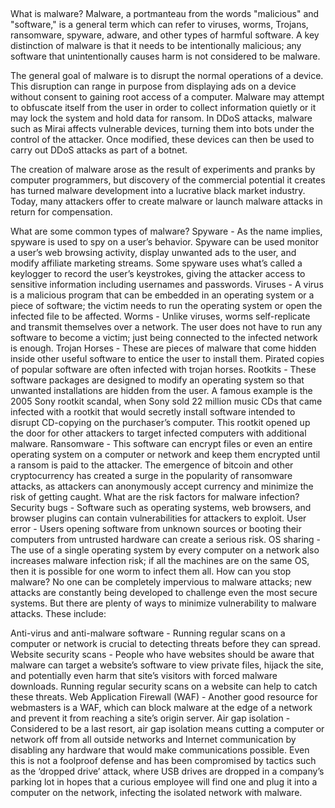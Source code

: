 ##

What is malware?
Malware, a portmanteau from the words "malicious" and "software," is a general term which can refer to viruses, worms, Trojans, ransomware, spyware, adware, and other types of harmful software. A key distinction of malware is that it needs to be intentionally malicious; any software that unintentionally causes harm is not considered to be malware.

The general goal of malware is to disrupt the normal operations of a device. This disruption can range in purpose from displaying ads on a device without consent to gaining root access of a computer. Malware may attempt to obfuscate itself from the user in order to collect information quietly or it may lock the system and hold data for ransom. In DDoS attacks, malware such as Mirai affects vulnerable devices, turning them into bots under the control of the attacker. Once modified, these devices can then be used to carry out DDoS attacks as part of a botnet.

The creation of malware arose as the result of experiments and pranks by computer programmers, but discovery of the commercial potential it creates has turned malware development into a lucrative black market industry. Today, many attackers offer to create malware or launch malware attacks in return for compensation.

What are some common types of malware?
Spyware - As the name implies, spyware is used to spy on a user’s behavior. Spyware can be used monitor a user’s web browsing activity, display unwanted ads to the user, and modify affiliate marketing streams. Some spyware uses what’s called a keylogger to record the user’s keystrokes, giving the attacker access to sensitive information including usernames and passwords.
Viruses - A virus is a malicious program that can be embedded in an operating system or a piece of software; the victim needs to run the operating system or open the infected file to be affected.
Worms - Unlike viruses, worms self-replicate and transmit themselves over a network. The user does not have to run any software to become a victim; just being connected to the infected network is enough.
Trojan Horses - These are pieces of malware that come hidden inside other useful software to entice the user to install them. Pirated copies of popular software are often infected with trojan horses.
Rootkits - These software packages are designed to modify an operating system so that unwanted installations are hidden from the user. A famous example is the 2005 Sony rootkit scandal, when Sony sold 22 million music CDs that came infected with a rootkit that would secretly install software intended to disrupt CD-copying on the purchaser’s computer. This rootkit opened up the door for other attackers to target infected computers with additional malware.
Ransomware - This software can encrypt files or even an entire operating system on a computer or network and keep them encrypted until a ransom is paid to the attacker. The emergence of bitcoin and other cryptocurrency has created a surge in the popularity of ransomware attacks, as attackers can anonymously accept currency and minimize the risk of getting caught.
What are the risk factors for malware infection?
Security bugs - Software such as operating systems, web browsers, and browser plugins can contain vulnerabilities for attackers to exploit.
User error - Users opening software from unknown sources or booting their computers from untrusted hardware can create a serious risk.
OS sharing - The use of a single operating system by every computer on a network also increases malware infection risk; if all the machines are on the same OS, then it is possible for one worm to infect them all.
How can you stop malware?
No one can be completely impervious to malware attacks; new attacks are constantly being developed to challenge even the most secure systems. But there are plenty of ways to minimize vulnerability to malware attacks. These include:

Anti-virus and anti-malware software - Running regular scans on a computer or network is crucial to detecting threats before they can spread.
Website security scans - People who have websites should be aware that malware can target a website’s software to view private files, hijack the site, and potentially even harm that site’s visitors with forced malware downloads. Running regular security scans on a website can help to catch these threats.
Web Application Firewall (WAF) - Another good resource for webmasters is a WAF, which can block malware at the edge of a network and prevent it from reaching a site’s origin server.
Air gap isolation - Considered to be a last resort, air gap isolation means cutting a computer or network off from all outside networks and Internet communication by disabling any hardware that would make communications possible. Even this is not a foolproof defense and has been compromised by tactics such as the ‘dropped drive’ attack, where USB drives are dropped in a company’s parking lot in hopes that a curious employee will find one and plug it into a computer on the network, infecting the isolated network with malware.